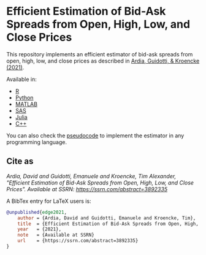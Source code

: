 # Efficient Estimation of Bid-Ask Spreads from Open, High, Low, and Close Prices

This repository implements an efficient estimator of bid-ask spreads from open, high, low, and close 
prices as described in [Ardia, Guidotti, & Kroencke (2021)](https://www.ssrn.com/abstract=3892335). 

Available in:

- [R](https://github.com/eguidotti/bidask/tree/main/r)
- [Python](https://github.com/eguidotti/bidask/tree/main/python)
- [MATLAB](https://github.com/eguidotti/bidask/tree/main/matlab)
- [SAS](https://github.com/eguidotti/bidask/tree/main/sas)
- [Julia](https://github.com/eguidotti/bidask/tree/main/julia)
- [C++](https://github.com/eguidotti/bidask/tree/main/c++)

You can also check the [pseudocode](https://github.com/eguidotti/bidask/tree/main/pseudocode) to implement the estimator in any programming language.

## Cite as

*Ardia, David and Guidotti, Emanuele and Kroencke, Tim Alexander, "Efficient Estimation of Bid-Ask Spreads from Open, High, Low, and Close Prices". Available at SSRN: https://ssrn.com/abstract=3892335*

A BibTex  entry for LaTeX users is:

```bibtex
@unpublished{edge2021,
    author = {Ardia, David and Guidotti, Emanuele and Kroencke, Tim},
    title  = {Efficient Estimation of Bid-Ask Spreads from Open, High, Low, and Close Prices},
    year   = {2021},
    note   = {Available at SSRN}
    url    = {https://ssrn.com/abstract=3892335}
}
```